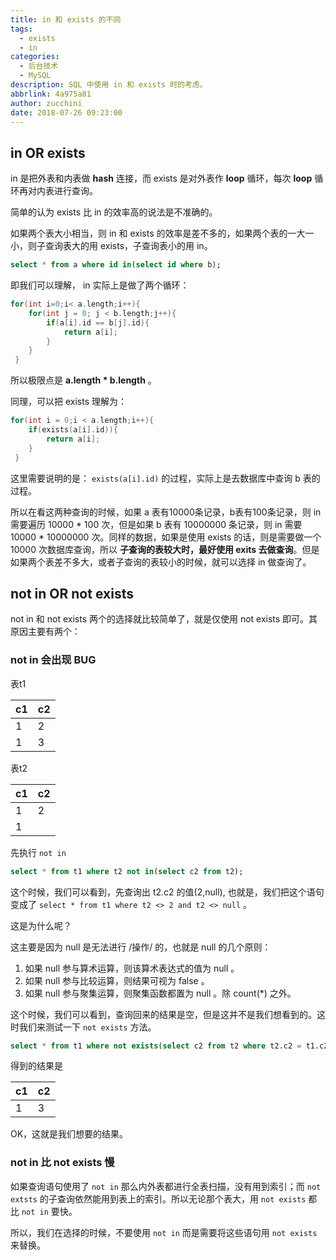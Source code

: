 ```yaml
---
title: in 和 exists 的不同
tags:
  - exists
  - in
categories:
  - 后台技术
  - MySQL
description: SQL 中使用 in 和 exists 时的考虑。
abbrlink: 4a975a81
author: zucchini
date: 2018-07-26 09:23:00
---
```


## in OR exists 

in 是把外表和内表做 **hash** 连接，而 exists 是对外表作 **loop** 循环，每次 **loop** 循环再对内表进行查询。

简单的认为 exists 比 in 的效率高的说法是不准确的。

如果两个表大小相当，则 in 和 exists 的效率是差不多的，如果两个表的一大一小，则子查询表大的用 exists，子查询表小的用 in。

```sql
select * from a where id in(select id where b);
```


即我们可以理解， in 实际上是做了两个循环：

```c
for(int i=0;i< a.length;i++){
    for(int j = 0; j < b.length;j++){
        if(a[i].id == b[j].id){
            return a[i];
        }
    }
 }
```

所以极限点是 **a.length * b.length** 。

同理，可以把 exists 理解为：

```c
for(int i = 0;i < a.length;i++){
    if(exists(a[i].id)){
        return a[i];
    }
 }
```

这里需要说明的是： `exists(a[i].id)` 的过程，实际上是去数据库中查询 b 表的过程。

所以在看这两种查询的时候，如果 a 表有10000条记录，b表有100条记录，则 in 需要遍历 10000 * 100 次，但是如果 b 表有 10000000 条记录，则 in 需要 10000 * 10000000 次。同样的数据，如果是使用 exists 的话，则是需要做一个 10000 次数据库查询，所以 **子查询的表较大时，最好使用 exits 去做查询**。但是如果两个表差不多大，或者子查询的表较小的时候，就可以选择 in 做查询了。

## not in OR not exists 

not in 和 not exists 两个的选择就比较简单了，就是仅使用 not exists 即可。其原因主要有两个：

### not in 会出现 BUG 

表t1

| c1 | c2 |
|----|----|
| 1  | 2  |
| 1  | 3  |

表t2

| c1 | c2 |
|----|----|
| 1  | 2  |
| 1  |    |

先执行 `not in`

```sql
select * from t1 where t2 not in(select c2 from t2);
```

这个时候，我们可以看到，先查询出 t2.c2 的值(2,null), 也就是，我们把这个语句变成了 `select * from t1 where t2 <> 2 and t2 <> null` 。

这是为什么呢？

这主要是因为 null 是无法进行 /操作/ 的，也就是 null 的几个原则：

1.  如果 null 参与算术运算，则该算术表达式的值为 null 。
2.  如果 null 参与比较运算，则结果可视为 false 。
3.  如果 null 参与聚集运算，则聚集函数都置为 null 。除 count(*) 之外。

这个时候，我们可以看到，查询回来的结果是空，但是这并不是我们想看到的。这时我们来测试一下 `not exists` 方法。

```sql
select * from t1 where not exists(select c2 from t2 where t2.c2 = t1.c2);
```

得到的结果是

| c1 | c2 |
|----|----|
| 1  | 3  |

OK，这就是我们想要的结果。

### not in 比 not exists 慢 

如果查询语句使用了 `not in` 那么内外表都进行全表扫描，没有用到索引；而 `not extsts` 的子查询依然能用到表上的索引。所以无论那个表大，用 `not exists` 都比 `not in` 要快。

所以，我们在选择的时候，不要使用 `not in` 而是需要将这些语句用 `not exists` 来替换。
